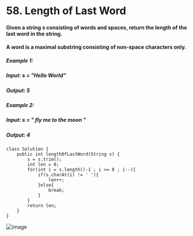 # 58. Length of Last Word

#### Given a string s consisting of words and spaces, return the length of the last word in the string.
#### A word is a maximal substring consisting of non-space characters only.

##### Example 1:
#####    Input: s = "Hello World"
#####    Output: 5
##### Example 2: 
#####    Input: s = "   fly me   to   the moon  "
#####    Output: 4


```
class Solution {
    public int lengthOfLastWord(String s) {
        s = s.trim();
        int len = 0;
        for(int i = s.length()-1 ; i >= 0 ; i--){
            if(s.charAt(i) != ' '){
                len++;
            }else{
                break;
            }
        }
        return len;
    }
}
```

![image](https://user-images.githubusercontent.com/97871497/196700315-81a0e41b-db05-458e-845d-fb219dafbc63.png)

